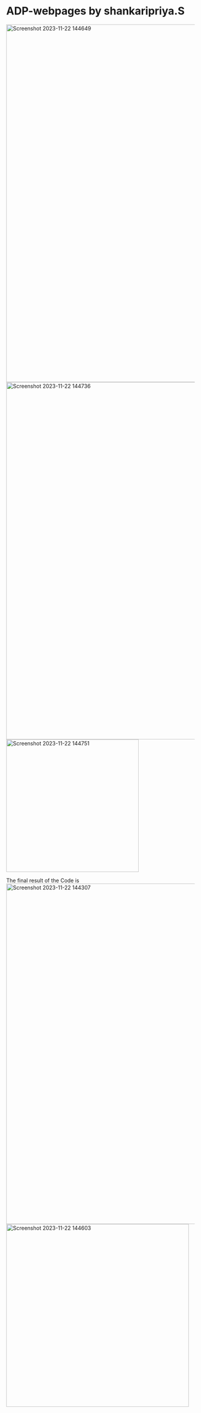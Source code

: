# ADP-webpages by shankaripriya.S
<img width="955" alt="Screenshot 2023-11-22 144649" src="https://github.com/sharulvsk/ADP-webpages/assets/141110706/5ba2a858-d73e-49b5-9116-32d7a527b881">
<img width="954" alt="Screenshot 2023-11-22 144736" src="https://github.com/sharulvsk/ADP-webpages/assets/141110706/4b8989e7-6ea8-43d7-8ea4-b5642870cf01">
<img width="354" alt="Screenshot 2023-11-22 144751" src="https://github.com/sharulvsk/ADP-webpages/assets/141110706/f231fc53-8841-4d9d-8219-3a5d31e5c3a8">


The final result of the Code is
<img width="909" alt="Screenshot 2023-11-22 144307" src="https://github.com/sharulvsk/ADP-webpages/assets/141110706/7a28b1e3-5f4b-4134-bf6c-c886d3cc39d3">
<img width="488" alt="Screenshot 2023-11-22 144603" src="https://github.com/sharulvsk/ADP-webpages/assets/141110706/169d3cde-fb1f-4231-a683-436ddf83aa6a">
